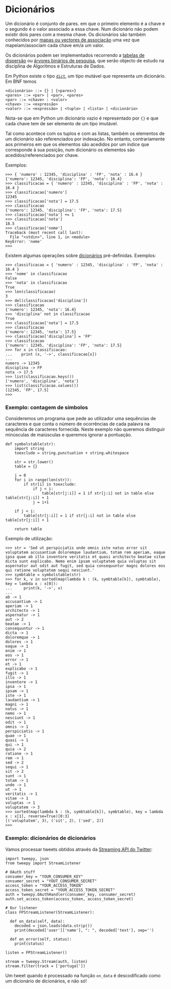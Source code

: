 # Dicionários

Um dicionário é conjunto de pares. em que o primeiro elemento é a chave e o segundo é o valor associado a essa chave. Num dicionário não podem existir dois pares com a mesma chave. Os dicionários são também conhecidos por [mapas ou vectores de associação](https://en.wikipedia.org/wiki/Associative_array) uma vez que mapeiam/associam cada chave em/a um valor.

Os dicionários podem ser implementados recorrendo a [tabelas de dispersão](https://en.wikipedia.org/wiki/Hash_table) ou [árvores binários de pesquisa](https://en.wikipedia.org/wiki/Binary_search_tree), que serão objecto de estudo na disciplina de Algoritmos e Estruturas de Dados.

Em Python existe o tipo [`dict`](https://docs.python.org/3/library/stdtypes.html#typesmapping), um tipo mutável que representa um dicionário. Em BNF temos 

```text
<dicionário> ::= {} | {<pares>}
<pares> ::= <par> | <par>, <pares>
<par> ::= <chave> : <valor>
<chave> ::= <expressão>
<valor> ::= <expressão> | <tuplo> | <lista> | <dicionário>
```

Nota-se que em Python um dicionário vazio é representado por `{}` e que cada chave tem de ser elemento de um tipo imutável.

Tal como acontece com os tuplos e com as listas, também os elementos de um dicionário são referenciados por indexação. No entanto, contrariamente aos primeiros em que os elementos são acedidos por um índice que corresponde à sua posição, num dicionário os elementos são acedidos/referenciados por chave.

Exemplos: 

```text
>>> { 'numero' : 12345, 'disciplina' : 'FP', 'nota' : 16.4 }
{'numero': 12345, 'disciplina': 'FP', 'nota': 16.4}
>>> classificacao = { 'numero' : 12345, 'disciplina' : 'FP', 'nota' : 16.4 }
>>> classificacao['numero']
12345
>>> classificacao['nota'] = 17.5
>>> classificacao
{'numero': 12345, 'disciplina': 'FP', 'nota': 17.5}
>>> classificacao['nota'] += 1
>>> classificacao['nota']
18.5
>>> classificacao['nome']
Traceback (most recent call last):
  File "<stdin>", line 1, in <module>
KeyError: 'nome'
>>>
```

Existem algumas operações sobre [dicionários](https://docs.python.org/3/library/stdtypes.html#typesmapping) pré-definidas. Exemplos: 

```text
>>> classificacao = { 'numero' : 12345, 'disciplina' : 'FP', 'nota' : 16.4 }
>>> 'nome' in classificacao
False
>>> 'nota' in classificacao
True
>>> len(classificacao)
3
>>> del(classificacao['disciplina'])
>>> classificacao
{'numero': 12345, 'nota': 16.4}
>>> 'disciplina' not in classificacao
True
>>> classificacao['nota'] = 17.5
>>> classificacao
{'numero': 12345, 'nota': 17.5}
>>> classificacao['disciplina'] = 'FP'
>>> classificacao
{'numero': 12345, 'disciplina': 'FP', 'nota': 17.5}
>>> for x in classificacao:
...    print (x, '->', classificacao[x])
... 
numero -> 12345
disciplina -> FP
nota -> 17.5
>>> list(classificacao.keys())
['numero', 'disciplina', 'nota']
>>> list(classificacao.values())
[12345, 'FP', 17.5]
>>>
```

### Exemplo: contagem de símbolos

Consideremos um programa que pede ao utilizador uma sequências de caracteres e que conta o número de ocorrências de cada palavra na sequência de caracteres fornecida. Neste exemplo não queremos distinguir minúsculas de maiúsculas e queremos ignorar a pontuação. 

```text
def symbolstable(str):
    import string
    toexclude = string.punctuation + string.whitespace
    
    str = str.lower()        
    table = {}
    
    j = 0
    for i in range(len(str)):
        if str[i] in toexclude:
            if j < i:
                table[str[j:i]] = 1 if str[j:i] not in table else table[str[j:i]] + 1
            j = i+1
    
    if j < i:
        table[str[j:i]] = 1 if str[j:i] not in table else table[str[j:i]] + 1
    
    return table
```

Exemplo de utilização: 

```text
>>> str = 'Sed ut perspiciatis unde omnis iste natus error sit voluptatem accusantium doloremque laudantium, totam rem aperiam, eaque ipsa quae ab illo inventore veritatis et quasi architecto beatae vitae dicta sunt explicabo. Nemo enim ipsam voluptatem quia voluptas sit aspernatur aut odit aut fugit, sed quia consequuntur magni dolores eos qui ratione voluptatem sequi nesciunt.'
>>> symbtable = symbolstable(str)
>>> for k, v in sorted(map(lambda k : (k, symbtable[k]), symbtable), key = lambda x : x[0]):
...     print(k, '->', v)
...
ab -> 1
accusantium -> 1
aperiam -> 1
architecto -> 1
aspernatur -> 1
aut -> 2
beatae -> 1
consequuntur -> 1
dicta -> 1
doloremque -> 1
dolores -> 1
eaque -> 1
enim -> 1
eos -> 1
error -> 1
et -> 1
explicabo -> 1
fugit -> 1
illo -> 1
inventore -> 1
ipsa -> 1
ipsam -> 1
iste -> 1
laudantium -> 1
magni -> 1
natus -> 1
nemo -> 1
nesciunt -> 1
odit -> 1
omnis -> 1
perspiciatis -> 1
quae -> 1
quasi -> 1
qui -> 1
quia -> 2
ratione -> 1
rem -> 1
sed -> 2
sequi -> 1
sit -> 2
sunt -> 1
totam -> 1
unde -> 1
ut -> 1
veritatis -> 1
vitae -> 1
voluptas -> 1
voluptatem -> 3
>>> sorted(map(lambda k : (k, symbtable[k]), symbtable), key = lambda x : x[1], reverse=True)[0:3]
[('voluptatem', 3), ('sit', 2), ('sed', 2)]
>>>
```

### Exemplo: dicionários de dicionários

Vamos processar tweets obtidos através da [Streaming API do Twitter](https://dev.twitter.com/streaming/overview): 

```text
import tweepy, json
from tweepy import StreamListener

# OAuth stuff
consumer_key = "YOUR_CONSUMER_KEY"
consumer_secret = "YOUT_CONSUMER_SECRET"
access_token = "YOUR_ACCESS_TOKEN"
access_token_secret = "YOUR_ACCESS_TOKEN_SECRET"
auth = tweepy.OAuthHandler(consumer_key, consumer_secret)
auth.set_access_token(access_token, access_token_secret)

# Our listener
class FPStreamListener(StreamListener):

  def on_data(self, data):
    decoded = json.loads(data.strip())
    print(decoded['user']['name'], ": ", decoded['text'], sep='')

  def on_error(self, status):
    print(status)

listen = FPStreamListener()

stream = tweepy.Stream(auth, listen)
stream.filter(track = ['portugal'])
```

Um tweet quando é processado na função `on_data` é descodificado como um dicionário de dicionários, e não só!

